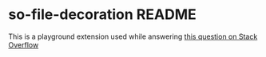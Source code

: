 # so-file-decoration README

This is a playground extension used while answering [this question on Stack Overflow](https://stackoverflow.com/questions/75552284/is-it-possible-to-develop-a-file-label-extension-for-explorer/75563186#75563186)